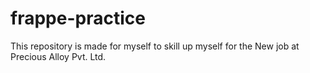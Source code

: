 # frappe-practice
This repository is made for myself to skill up myself for the New job at Precious Alloy Pvt. Ltd. 
